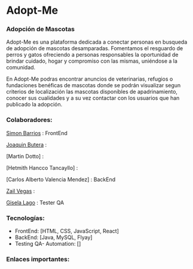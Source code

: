 # Adopt-Me
### Adopción de Mascotas
Adopt-Me es una plataforma dedicada a conectar personas en busqueda de adopción de mascotas desamparadas. Fomentamos el resguardo de perros y gatos ofreciendo a personas responsables la oportunidad de brindar cuidado, hogar y compromiso con las mismas, uniéndose a la comunidad.

En Adopt-Me podras encontrar anuncios de veterinarias, refugios o fundaciones benéficas de mascotas donde se podrán visualizar segun criterios de localización las mascotas disponibles de apadrinamiento, conocer sus cualidades y a su vez contactar con los usuarios que han publicado la adopción. 

### **Colaboradores:** ###

[Simon Barrios](https://www.linkedin.com/in/simon-barrios) : FrontEnd

[Joaquin Butera](https://wwww.linkedin.com/in/joaquin-butera-b8323020a) :

[Martin Dotto] :

[Hetmith Hancco Tancayllo] :

[Carlos Alberto Valencia Mendez] : BackEnd

[Zail Vegas](https://www.linkedin.com/in/zail-vegas-padron) : 

[Gisela Lago](https://linkedin.com/in/giselalago) : Tester QA

### **Tecnologías:** ###
+ FrontEnd: [HTML, CSS, JavaScript, React]
+ BackEnd: [Java, MySQL, Flyay]
+ Testing QA- Automation: []
  

### **Enlaces importantes:** ###
